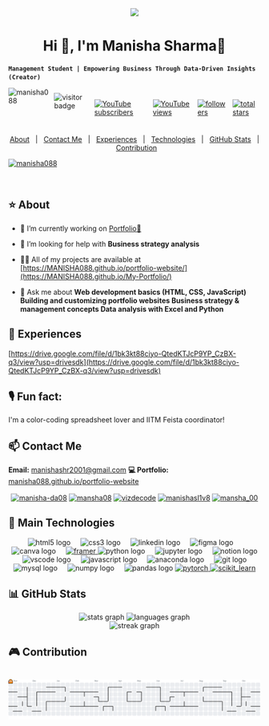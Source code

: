 <div align="center">
  <img height="150" src="https://media.giphy.com/media/M9gbBd9nbDrOTu1Mqx/giphy.gif"  />
</div>

<h1 align="center">Hi 👋, I'm Manisha Sharma🐣</h1>

**`Management Student | Empowering Business Through Data-Driven Insights (Creator)`**

<p align="left" style="display: flex; justify-content: center; gap: 10px; align-items: center;">
  <img src="https://komarev.com/ghpvc/?username=manisha088&label=Profile%20views&color=0e75b6&style=flat" alt="manisha088" height="80" />
  <img src="https://visitor-badge.laobi.icu/badge?page_id=MANISHA088.MANISHA088&" height="60" alt="visitor badge" />
  <a href="https://www.youtube.com/channel/UCQk8aesHPrNLSwcGgCPjzug?sub_confirmation=1" target="_blank" rel="noopener noreferrer"><img alt="YouTube subscribers" title="Subscribe to my YouTube channel"
       src="https://custom-icon-badges.demolab.com/youtube/channel/subscribers/UCQk8aesHPrNLSwcGgCPjzug?color=%23E05D44&label=SUBSCRIBE&logo=video&logoColor=white&style=for-the-badge&labelColor=CE4630"/></a>
  <a href="https://www.youtube.com/channel/UCQk8aesHPrNLSwcGgCPjzug" target="_blank" rel="noopener noreferrer"><img alt="YouTube views" title="YouTube views"
       src="https://custom-icon-badges.demolab.com/youtube/channel/views/UCQk8aesHPrNLSwcGgCPjzug?color=%23E1AD0E&logo=eye&logoColor=white&style=for-the-badge&labelColor=C79600"/></a>
  <a href="https://github.com/MANISHA088?tab=followers"><img alt="followers" title="Follow me on Github" src="https://custom-icon-badges.demolab.com/github/followers/MANISHA088?color=236ad3&labelColor=1155ba&style=for-the-badge&logo=person-add&label=Follow&logoColor=white"/></a>
 <a href="https://github.com/MANISHA088?tab=repositories&sort=stargazers"><img alt="total stars" title="Total stars on GitHub" src="https://custom-icon-badges.demolab.com/github/stars/MANISHA088?color=55960c&style=for-the-badge&labelColor=488207&logo=star"/></a>
</p>


<p align="center">
  <a href="#star-about">About</a> &#xa0; | &#xa0;
  <a href="#mailbox-contact-me">Contact Me</a> &#xa0; | &#xa0;
  <a href="#memo-experiences">Experiences</a> &#xa0; | &#xa0;
  <a href="#rocket-main-technologies">Technologies</a> &#xa0; | &#xa0;
  <a href="#bar_chart-github-stats">GitHub Stats</a> &#xa0; | &#xa0;
  <a href="#video_game-contribution">Contribution</a>
  
</p>


<p align="left"> <a href="https://github.com/ryo-ma/github-profile-trophy"><img src="https://github-profile-trophy.vercel.app/?username=manisha088" alt="manisha088" /></a> </p>

<p align="left"> <a href="https://twitter.com/" target="blank"><img src="https://img.shields.io/twitter/follow/?logo=twitter&style=for-the-badge" alt="" /></a> </p>

## :star: About ##

- 🔭 I’m currently working on [Portfolio🚀](https://MANISHA088.github.io/My-Portfolio/)

- 🤝 I’m looking for help with **Business strategy analysis**

- 👨‍💻 All of my projects are available at [https://MANISHA088.github.io/portfolio-website/](https://MANISHA088.github.io/My-Portfolio/)

- 💬 Ask me about **Web development basics (HTML, CSS, JavaScript) Building and customizing portfolio websites Business strategy & management concepts Data analysis with Excel and Python**

 ## :memo: Experiences ## 
 [https://drive.google.com/file/d/1bk3kt88ciyo-QtedKTJcP9YP_CzBX-q3/view?usp=drivesdk](https://drive.google.com/file/d/1bk3kt88ciyo-QtedKTJcP9YP_CzBX-q3/view?usp=drivesdk)

## 🎙️ Fun fact: 
I'm a color-coding spreadsheet lover and IITM Feista coordinator!

## :mailbox: Contact Me ##

  **Email:** [manishashr2001@gmail.com](mailto:manishashr2001@gmail.com)  **💻 Portfolio:** [manisha088.github.io/portfolio-website](https://manisha088.github.io/My-Portfolio/)
<p align="center">
<a href="https://linkedin.com/in/manisha-da08" target="blank"><img align="center" src="https://raw.githubusercontent.com/rahuldkjain/github-profile-readme-generator/master/src/images/icons/Social/linked-in-alt.svg" alt="manisha-da08" height="30" width="40" /></a>
<a href="https://kaggle.com/mansha08" target="blank"><img align="center" src="https://raw.githubusercontent.com/rahuldkjain/github-profile-readme-generator/master/src/images/icons/Social/kaggle.svg" alt="mansha08" height="30" width="40" /></a>
<a href="https://www.youtube.com/c/vizdecode" target="blank"><img align="center" src="https://raw.githubusercontent.com/rahuldkjain/github-profile-readme-generator/master/src/images/icons/Social/youtube.svg" alt="vizdecode" height="30" width="40" /></a>
<a href="https://auth.geeksforgeeks.org/user/manishasl1v8" target="blank"><img align="center" src="https://raw.githubusercontent.com/rahuldkjain/github-profile-readme-generator/master/src/images/icons/Social/geeks-for-geeks.svg" alt="manishasl1v8" height="30" width="40" /></a>
<a href="https://t.me/mansha_00" target="_blank"><img align="center" src="https://cdn.simpleicons.org/telegram/2CA5E0"alt="mansha_00" height="30" width="30" /></a>
</p>

## :rocket: Main Technologies ##

<div align="center">
  <img src="https://cdn.jsdelivr.net/gh/devicons/devicon/icons/html5/html5-original.svg" height="30" alt="html5 logo"  />
  <img width="12" />
  <img src="https://cdn.jsdelivr.net/gh/devicons/devicon/icons/css3/css3-original.svg" height="30" alt="css3 logo"  />
  <img width="12" />
  <img src="https://cdn.jsdelivr.net/gh/devicons/devicon/icons/linkedin/linkedin-original.svg" height="30" alt="linkedin logo"  />
  <img width="12" />
  <img src="https://cdn.jsdelivr.net/gh/devicons/devicon/icons/figma/figma-original.svg" height="30" alt="figma logo"  />
  <img width="12" />
  <img src="https://cdn.jsdelivr.net/gh/devicons/devicon/icons/canva/canva-original.svg" height="30" alt="canva logo"  />
  <img width="12" />
  <a href="https://www.framer.com/" target="_blank" rel="noreferrer"> <img src="https://www.vectorlogo.zone/logos/framer/framer-icon.svg" alt="framer" height="30"/> </a>
  <img src="https://cdn.jsdelivr.net/gh/devicons/devicon/icons/python/python-original.svg" height="30" alt="python logo"  />
  <img width="12" />
  <img src="https://cdn.jsdelivr.net/gh/devicons/devicon/icons/jupyter/jupyter-original.svg" height="30" alt="jupyter logo"  />
  <img width="12" />
  <img src="https://cdn.jsdelivr.net/gh/devicons/devicon/icons/notion/notion-original.svg" height="30" alt="notion logo"  />
  <img width="12" />
  <img src="https://cdn.jsdelivr.net/gh/devicons/devicon/icons/vscode/vscode-original.svg" height="30" alt="vscode logo"  />
  <img width="12" />
  <img src="https://cdn.jsdelivr.net/gh/devicons/devicon/icons/javascript/javascript-original.svg" height="30" alt="javascript logo"  />
  <img width="12" />
  <img src="https://cdn.jsdelivr.net/gh/devicons/devicon/icons/anaconda/anaconda-original.svg" height="30" alt="anaconda logo"  />
  <img width="12" />
  <img src="https://cdn.jsdelivr.net/gh/devicons/devicon/icons/git/git-original.svg" height="30" alt="git logo"  />
  <img width="12" />
  <img src="https://cdn.jsdelivr.net/gh/devicons/devicon/icons/mysql/mysql-original.svg" height="30" alt="mysql logo"  />
  <img width="12" />
  <img src="https://cdn.jsdelivr.net/gh/devicons/devicon/icons/numpy/numpy-original.svg" height="30" alt="numpy logo"  />
  <img width="12" />
  <img src="https://cdn.jsdelivr.net/gh/devicons/devicon/icons/pandas/pandas-original.svg" height="30" alt="pandas logo"  />
   <a href="https://pytorch.org/" target="_blank" rel="noreferrer"> <img src="https://www.vectorlogo.zone/logos/pytorch/pytorch-icon.svg" alt="pytorch" height="30"/> </a>
  <a href="https://scikit-learn.org/" target="_blank" rel="noreferrer"> <img src="https://upload.wikimedia.org/wikipedia/commons/0/05/Scikit_learn_logo_small.svg" alt="scikit_learn" height="30"/> </a>
</div>

###

## :bar_chart: GitHub Stats

<div align="center">
  <img src="https://github-readme-stats.vercel.app/api?username=MANISHA088&hide_title=false&hide_rank=false&show_icons=true&include_all_commits=true&count_private=true&disable_animations=false&theme=dracula&locale=en&hide_border=false" height="150" alt="stats graph"  />
  <img src="https://github-readme-stats.vercel.app/api/top-langs?username=MANISHA088&locale=en&hide_title=false&layout=compact&card_width=320&langs_count=5&theme=dracula&hide_border=false" height="150" alt="languages graph"  />
</div>

<div align="center">
  <img src="https://streak-stats.demolab.com?user=MANISHA088&locale=en&mode=daily&theme=dracula&hide_border=false&border_radius=5&order=3" height="150" alt="streak graph"  />
<!--  <img src="https://github-profile-trophy.vercel.app?username=MANISHA088&theme=dracula&column=-1&row=1&margin-w=8&margin-h=8&no-bg=false&no-frame=false&order=4" height="150" alt="trophy graph"  /> -->
</div>


###
## :video_game: Contribution


<br clear="both">

<picture>
  <source media="(prefers-color-scheme: dark)" srcset="https://raw.githubusercontent.com/MANISHA088/MANISHA088/output/pacman-contribution-graph-dark.svg">
  <source media="(prefers-color-scheme: light)" srcset="https://raw.githubusercontent.com/MANISHA088/MANISHA088/output/pacman-contribution-graph.svg">
  <img alt="pacman contribution graph" src="https://raw.githubusercontent.com/MANISHA088/MANISHA088/output/pacman-contribution-graph.svg">
</picture>

###


<!--
**MANISHA088/MANISHA088** is a ✨ _special_ ✨ repository because its `README.md` (this file) appears on your GitHub profile.

Here are some ideas to get you started:

- 🔭 I’m currently working on ...
- 🌱 I’m currently learning ...
- 👯 I’m looking to collaborate on ...
- 🤔 I’m looking for help with ...
- 💬 Ask me about ...
- 📫 How to reach me: ...
- 😄 Pronouns: ...
- ⚡ Fun fact: ...
-->
